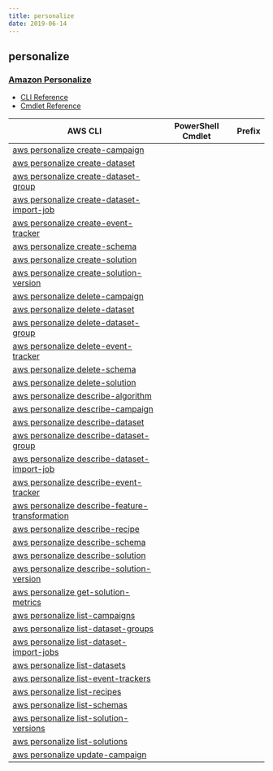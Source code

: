 ```yaml
---
title: personalize
date: 2019-06-14
---
```


## personalize

### [Amazon Personalize](https://aws.amazon.com/personalize/)

* [CLI Reference](https://docs.aws.amazon.com/cli/latest/reference/personalize/index.html)
* [Cmdlet Reference]()

|AWS CLI|PowerShell Cmdlet|Prefix|
|----|----|:--:|
|[aws personalize create-campaign](https://docs.aws.amazon.com/cli/latest/reference/personalize/create-campaign.html)|||
|[aws personalize create-dataset](https://docs.aws.amazon.com/cli/latest/reference/personalize/create-dataset.html)|||
|[aws personalize create-dataset-group](https://docs.aws.amazon.com/cli/latest/reference/personalize/create-dataset-group.html)|||
|[aws personalize create-dataset-import-job](https://docs.aws.amazon.com/cli/latest/reference/personalize/create-dataset-import-job.html)|||
|[aws personalize create-event-tracker](https://docs.aws.amazon.com/cli/latest/reference/personalize/create-event-tracker.html)|||
|[aws personalize create-schema](https://docs.aws.amazon.com/cli/latest/reference/personalize/create-schema.html)|||
|[aws personalize create-solution](https://docs.aws.amazon.com/cli/latest/reference/personalize/create-solution.html)|||
|[aws personalize create-solution-version](https://docs.aws.amazon.com/cli/latest/reference/personalize/create-solution-version.html)|||
|[aws personalize delete-campaign](https://docs.aws.amazon.com/cli/latest/reference/personalize/delete-campaign.html)|||
|[aws personalize delete-dataset](https://docs.aws.amazon.com/cli/latest/reference/personalize/delete-dataset.html)|||
|[aws personalize delete-dataset-group](https://docs.aws.amazon.com/cli/latest/reference/personalize/delete-dataset-group.html)|||
|[aws personalize delete-event-tracker](https://docs.aws.amazon.com/cli/latest/reference/personalize/delete-event-tracker.html)|||
|[aws personalize delete-schema](https://docs.aws.amazon.com/cli/latest/reference/personalize/delete-schema.html)|||
|[aws personalize delete-solution](https://docs.aws.amazon.com/cli/latest/reference/personalize/delete-solution.html)|||
|[aws personalize describe-algorithm](https://docs.aws.amazon.com/cli/latest/reference/personalize/describe-algorithm.html)|||
|[aws personalize describe-campaign](https://docs.aws.amazon.com/cli/latest/reference/personalize/describe-campaign.html)|||
|[aws personalize describe-dataset](https://docs.aws.amazon.com/cli/latest/reference/personalize/describe-dataset.html)|||
|[aws personalize describe-dataset-group](https://docs.aws.amazon.com/cli/latest/reference/personalize/describe-dataset-group.html)|||
|[aws personalize describe-dataset-import-job](https://docs.aws.amazon.com/cli/latest/reference/personalize/describe-dataset-import-job.html)|||
|[aws personalize describe-event-tracker](https://docs.aws.amazon.com/cli/latest/reference/personalize/describe-event-tracker.html)|||
|[aws personalize describe-feature-transformation](https://docs.aws.amazon.com/cli/latest/reference/personalize/describe-feature-transformation.html)|||
|[aws personalize describe-recipe](https://docs.aws.amazon.com/cli/latest/reference/personalize/describe-recipe.html)|||
|[aws personalize describe-schema](https://docs.aws.amazon.com/cli/latest/reference/personalize/describe-schema.html)|||
|[aws personalize describe-solution](https://docs.aws.amazon.com/cli/latest/reference/personalize/describe-solution.html)|||
|[aws personalize describe-solution-version](https://docs.aws.amazon.com/cli/latest/reference/personalize/describe-solution-version.html)|||
|[aws personalize get-solution-metrics](https://docs.aws.amazon.com/cli/latest/reference/personalize/get-solution-metrics.html)|||
|[aws personalize list-campaigns](https://docs.aws.amazon.com/cli/latest/reference/personalize/list-campaigns.html)|||
|[aws personalize list-dataset-groups](https://docs.aws.amazon.com/cli/latest/reference/personalize/list-dataset-groups.html)|||
|[aws personalize list-dataset-import-jobs](https://docs.aws.amazon.com/cli/latest/reference/personalize/list-dataset-import-jobs.html)|||
|[aws personalize list-datasets](https://docs.aws.amazon.com/cli/latest/reference/personalize/list-datasets.html)|||
|[aws personalize list-event-trackers](https://docs.aws.amazon.com/cli/latest/reference/personalize/list-event-trackers.html)|||
|[aws personalize list-recipes](https://docs.aws.amazon.com/cli/latest/reference/personalize/list-recipes.html)|||
|[aws personalize list-schemas](https://docs.aws.amazon.com/cli/latest/reference/personalize/list-schemas.html)|||
|[aws personalize list-solution-versions](https://docs.aws.amazon.com/cli/latest/reference/personalize/list-solution-versions.html)|||
|[aws personalize list-solutions](https://docs.aws.amazon.com/cli/latest/reference/personalize/list-solutions.html)|||
|[aws personalize update-campaign](https://docs.aws.amazon.com/cli/latest/reference/personalize/update-campaign.html)|||

